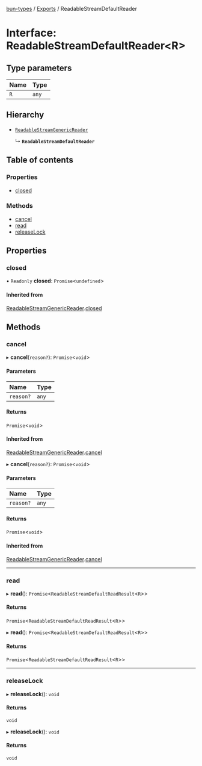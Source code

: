 [bun-types](https://github.com/oven-sh/bun-types/blob/master/api-docs/README.md) / [Exports](https://github.com/oven-sh/bun-types/blob/master/api-docs/modules.md) / ReadableStreamDefaultReader

# Interface: ReadableStreamDefaultReader<R\>

## Type parameters

| Name | Type |
| :------ | :------ |
| `R` | `any` |

## Hierarchy

- [`ReadableStreamGenericReader`](https://github.com/oven-sh/bun-types/blob/master/api-docs/interfaces/ReadableStreamGenericReader.md)

  ↳ **`ReadableStreamDefaultReader`**

## Table of contents

### Properties

- [closed](https://github.com/oven-sh/bun-types/blob/master/api-docs/interfaces/ReadableStreamDefaultReader.md#closed)

### Methods

- [cancel](https://github.com/oven-sh/bun-types/blob/master/api-docs/interfaces/ReadableStreamDefaultReader.md#cancel)
- [read](https://github.com/oven-sh/bun-types/blob/master/api-docs/interfaces/ReadableStreamDefaultReader.md#read)
- [releaseLock](https://github.com/oven-sh/bun-types/blob/master/api-docs/interfaces/ReadableStreamDefaultReader.md#releaselock)

## Properties

### closed

• `Readonly` **closed**: `Promise`<`undefined`\>

#### Inherited from

[ReadableStreamGenericReader](https://github.com/oven-sh/bun-types/blob/master/api-docs/interfaces/ReadableStreamGenericReader.md).[closed](https://github.com/oven-sh/bun-types/blob/master/api-docs/interfaces/ReadableStreamGenericReader.md#closed)

## Methods

### cancel

▸ **cancel**(`reason?`): `Promise`<`void`\>

#### Parameters

| Name | Type |
| :------ | :------ |
| `reason?` | `any` |

#### Returns

`Promise`<`void`\>

#### Inherited from

[ReadableStreamGenericReader](https://github.com/oven-sh/bun-types/blob/master/api-docs/interfaces/ReadableStreamGenericReader.md).[cancel](https://github.com/oven-sh/bun-types/blob/master/api-docs/interfaces/ReadableStreamGenericReader.md#cancel)

▸ **cancel**(`reason?`): `Promise`<`void`\>

#### Parameters

| Name | Type |
| :------ | :------ |
| `reason?` | `any` |

#### Returns

`Promise`<`void`\>

#### Inherited from

[ReadableStreamGenericReader](https://github.com/oven-sh/bun-types/blob/master/api-docs/interfaces/ReadableStreamGenericReader.md).[cancel](https://github.com/oven-sh/bun-types/blob/master/api-docs/interfaces/ReadableStreamGenericReader.md#cancel)

___

### read

▸ **read**(): `Promise`<`ReadableStreamDefaultReadResult`<`R`\>\>

#### Returns

`Promise`<`ReadableStreamDefaultReadResult`<`R`\>\>

▸ **read**(): `Promise`<`ReadableStreamDefaultReadResult`<`R`\>\>

#### Returns

`Promise`<`ReadableStreamDefaultReadResult`<`R`\>\>

___

### releaseLock

▸ **releaseLock**(): `void`

#### Returns

`void`

▸ **releaseLock**(): `void`

#### Returns

`void`

